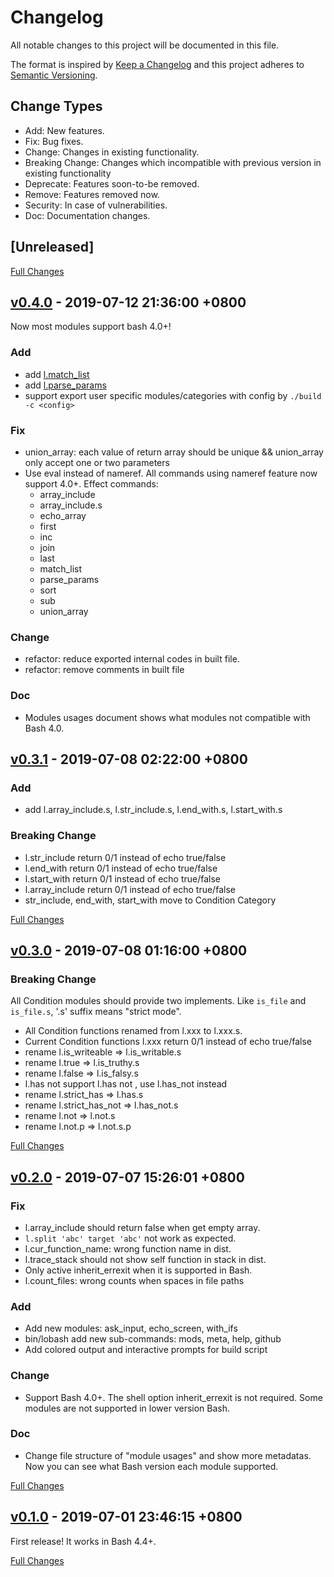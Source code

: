 # Changelog

All notable changes to this project will be documented in this file.

The format is inspired by [Keep a Changelog](http://keepachangelog.com/en/1.0.0/)
and this project adheres to [Semantic Versioning](http://semver.org/spec/v2.0.0.html).

## Change Types

- Add: New features.
- Fix: Bug fixes.
- Change: Changes in existing functionality.
- Breaking Change: Changes which incompatible with previous version in existing functionality
- Deprecate: Features soon-to-be removed.
- Remove: Features removed now.
- Security: In case of vulnerabilities.
- Doc: Documentation changes.

## [Unreleased]

[Full Changes](https://github.com/adoyle-h/lobash/compare/master...develop)

## [v0.4.0] - 2019-07-12 21:36:00 +0800

Now most modules support bash 4.0+!

### Add

- add [l.match_list](./doc/module-usages/string.md#match_list)
- add [l.parse_params](./doc/module-usages/util.md#parse_params)
- support export user specific modules/categories with config by `./build -c <config>`

### Fix

- union_array: each value of return array should be unique && union_array only accept one or two parameters
- Use eval instead of nameref. All commands using nameref feature now support 4.0+. Effect commands:
  - array_include
  - array_include.s
  - echo_array
  - first
  - inc
  - join
  - last
  - match_list
  - parse_params
  - sort
  - sub
  - union_array

### Change

- refactor: reduce exported internal codes in built file.
- refactor: remove comments in built file

### Doc

- Modules usages document shows what modules not compatible with Bash 4.0.

## [v0.3.1] - 2019-07-08 02:22:00 +0800

### Add

- add l.array_include.s, l.str_include.s, l.end_with.s, l.start_with.s

### Breaking Change

- l.str_include return 0/1 instead of echo true/false
- l.end_with return 0/1 instead of echo true/false
- l.start_with return 0/1 instead of echo true/false
- l.array_include return 0/1 instead of echo true/false
- str_include, end_with, start_with move to Condition Category

[Full Changes](https://github.com/adoyle-h/lobash/compare/v0.3.0...v0.3.1)

## [v0.3.0] - 2019-07-08 01:16:00 +0800

### Breaking Change

All Condition modules should provide two implements. Like `is_file` and `is_file.s`,
'.s' suffix means "strict mode".

- All Condition functions renamed from l.xxx to l.xxx.s.
- Current Condition functions l.xxx return 0/1 instead of echo true/false
- rename l.is_writeable => l.is_writable.s
- rename l.true => l.is_truthy.s
- rename l.false => l.is_falsy.s
- l.has not support l.has not <command>, use l.has_not instead
- rename l.strict_has => l.has.s
- rename l.strict_has_not => l.has_not.s
- rename l.not => l.not.s
- rename l.not.p => l.not.s.p

[Full Changes](https://github.com/adoyle-h/lobash/compare/v0.2.0...v0.3.0)

## [v0.2.0] - 2019-07-07 15:26:01 +0800

### Fix

- l.array_include should return false when get empty array.
- `l.split 'abc' target 'abc'` not work as expected.
- l.cur_function_name: wrong function name in dist.
- l.trace_stack should not show self function in stack in dist.
- Only active inherit_errexit when it is supported in Bash.
- l.count_files: wrong counts when spaces in file paths

### Add

- Add new modules: ask_input, echo_screen, with_ifs
- bin/lobash add new sub-commands: mods, meta, help, github
- Add colored output and interactive prompts for build script

### Change

- Support Bash 4.0+. The shell option inherit_errexit is not required. Some modules are not supported in lower version Bash.

### Doc

- Change file structure of "module usages" and show more metadatas. Now you can see what Bash version each module supported.

[Full Changes](https://github.com/adoyle-h/lobash/compare/v0.1.0...v0.2.0)

## [v0.1.0] - 2019-07-01 23:46:15 +0800

First release! It works in Bash 4.4+.

[Full Changes](https://github.com/adoyle-h/lobash/compare/c8826ac...v0.1.0)

<!-- links -->

[v0.4.0]: https://github.com/adoyle-h/lobash/tree/v0.4.0
[v0.3.1]: https://github.com/adoyle-h/lobash/tree/v0.3.1
[v0.3.0]: https://github.com/adoyle-h/lobash/tree/v0.3.0
[v0.2.0]: https://github.com/adoyle-h/lobash/tree/v0.2.0
[v0.1.0]: https://github.com/adoyle-h/lobash/tree/v0.1.0
